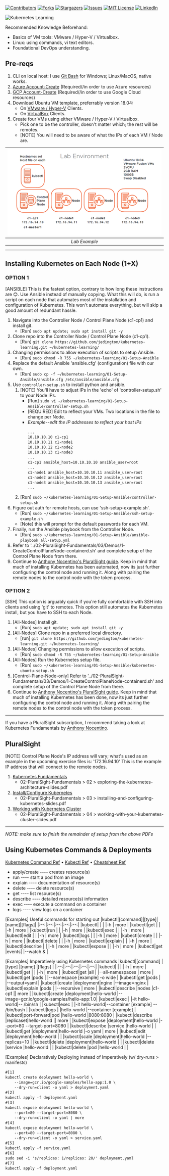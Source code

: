 <!-- PROJECT SHIELDS -->
[![Contributors][contributors-shield]][contributors-url]
[![Forks][forks-shield]][forks-url]
[![Stargazers][stars-shield]][stars-url]
[![Issues][issues-shield]][issues-url]
[![MIT License][license-shield]][license-url]
[![LinkedIn][linkedin-shield]][linkedin-url]

<img src="https://readme-typing-svg.herokuapp.com?lines=Kubernetes%20Learning&size=30" alt="Kubernetes Learning"/> 

Recommended Knowledge Beforehand:
- Basics of VM tools: VMware / Hyper-V / Virtualbox.
- Linux: using commands, vi text editors.
- Foundational DevOps understanding.

## Pre-reqs
1. CLI on local host: I use [Git Bash](https://git-scm.com/downloads) for Windows; Linux/MacOS, native works.
2. [Azure Account-Create](https://azure.microsoft.com/en-us/free/) (Required//in order to use Azure resources)
3. [GCP Account-Create](https://cloud.google.com/free/) (Required//in order to use Google Cloud resources)
4. Download Ubuntu VM template, preferrably version 18.04:
    - On [VMware / Hyper-V](https://ubuntu.com/download/desktop) Clients.
    - On [VirtualBox](https://www.osboxes.org/ubuntu) Clients.
5. Create four VMs using either VMware / Hyper-V / Virtualbox.
    - Pick one to be the controller, doesn't matter which; the rest will be remotes.
    - [NOTE] You will need to be aware of what the IPs of each VM / Node are.

| ![EXAMPLE][project-screenshot] | 
|:--:| 
| *Lab Example* |

---------------------------------------------------------------------------

## Installing Kubernetes on Each Node (1+X)

### OPTION 1
[ANSIBLE] This is the fastest option, contrary to how long these instructions are 😊. Use Ansible instead of manually copying. What this will do, is run a script on each node that automates most of the installation and configuration of Kubernetes. This won't automate everything, but will skip a good amount of redundant hassle.
1. Navigate into the Controller Node / Control Plane Node (c1-cp1) and install git.
    - [Run] `sudo apt update; sudo apt install git -y`
2. Clone repo into the Controller Node / Control Plane Node (c1-cp1).
    - [Run] `git clone https://github.com/jedington/kubernetes-learning.git ~/kubernetes-learning/`
3. Changing permissions to allow execution of scripts to setup Ansible.
    - [Run] `sudo chmod -R 755 ~/kubernetes-learning/01-Setup-Ansible`        
4. Replace the default Ansible 'ansible.cfg' (configuration) file with our own.
    - [Run] `sudo cp -f ~/kubernetes-learning/01-Setup-Ansible/ansible.cfg /etc/ansible/ansible.cfg`
5. Use `controller-setup.sh` to install python and ansible. 
    1. [NOTE] You'll have to adjust IPs in the 'echo' of 'controller-setup.sh' to your Node IPs.
        - [Run] `sudo vi ~/kubernetes-learning/01-Setup-Ansible/controller-setup.sh`
        - [REQUIRED] Edit to reflect your VMs. Two locations in the file to change per Node.
        - *Example--edit the IP addresses to reflect your host IPs*
            ```
            ...
            10.10.10.10 c1-cp1
            10.10.10.11 c1-node1
            10.10.10.12 c1-node2
            10.10.10.13 c1-node3
            ...
            c1-cp1 ansible_host=10.10.10.10 ansible_user=root
            ...
            c1-node1 ansible_host=10.10.10.11 ansible_user=root 
            c1-node2 ansible_host=10.10.10.12 ansible_user=root 
            c1-node3 ansible_host=10.10.10.13 ansible_user=root
            ...
            ```
    2. [Run] `sudo ~/kubernetes-learning/01-Setup-Ansible/controller-setup.sh`
6. Figure out auth for remote hosts, can use 'ssh-setup-example.sh'.
    - [Run] `sudo ~/kubernetes-learning/01-Setup-Ansible/ssh-setup-example.sh`
    - [Note] this will prompt for the default passwords for each VM.
7. Finally, run the Ansible playbook from the Controller Node.
    - [Run] `sudo ~/kubernetes-learning/01-Setup-Ansible/ansible-playbook all-setup.yml` 
8. Refer to '../02-PluralSight-Fundamentals/03/Demos/1-CreateControlPlaneNode-containerd.sh' and complete setup of the Control Plane Node from there.
9. Continue to <a href="#pluralsight">Anthony Nocentino's PluralSight guide</a>. Keep in mind that much of installing Kubernetes has been automated, now its just further configuring the control node and running it. Along with pairing the remote nodes to the control node with the token process.

### OPTION 2
[SSH] This option is arguably quick if you're fully comfortable with SSH into clients and using 'git' to remotes. This option still automates the Kubernetes install, but you have to SSH to each Node.
1. [All-Nodes] Install git.
    - [Run] `sudo apt update; sudo apt install git -y`
2. [All-Nodes] Clone repo in a preferred local directory.
    - [run] `git clone https://github.com/jedington/kubernetes-learning.git ~/kubernetes-learning/`
3. [All-Nodes] Changing permissions to allow execution of scripts.
    - [Run] `sudo chmod -R 755 ~/kubernetes-learning/01-Setup-Ansible`
4. [All-Nodes] Run the Kubernetes setup file.
    - [Run] `sudo ~/kubernetes-learning/01-Setup-Ansible/kubernetes-ubuntu-setup.sh`
5. [Control-Plane-Node-only] Refer to '../02-PluralSight-Fundamentals/03/Demos/1-CreateControlPlaneNode-containerd.sh' and complete setup of the Control Plane Node from there.
6. Continue to <a href="#pluralsight">Anthony Nocentino's PluralSight guide</a>. Keep in mind that much of installing Kubernetes has been done, now its just further configuring the control node and running it. Along with pairing the remote nodes to the control node with the token process.

---------------------------------------------------------------------------

If you have a PluralSight subscription, I recommend taking a look at Kubernetes Fundamentals by [Anthony Nocentino](https://app.pluralsight.com/profile/author/anthony-nocentino).

## PluralSight

[NOTE] Control Plane Node's IP address will vary; what's used as an example in the upcoming exercise files is: '172.16.94.10' This is the example IP address that will connect to the remote nodes.
1. [Kubernetes Fundamentals][kubernetes-1]
    - 02-PluralSight-Fundamentals > 02 > exploring-the-kubernetes-architecture-slides.pdf
2. [Install/Configure Kubernetes][kubernetes-2]
    - 02-PluralSight-Fundamentals > 03 > installing-and-configuring-kubernetes-slides.pdf
3. [Working with Kubernetes Cluster][kubernetes-3]
    - 02-PluralSight-Fundamentals > 04 > working-with-your-kubernetes-cluster-slides.pdf

---------------------------------------------------------------------------
*NOTE: make sure to finish the remainder of setup from the above PDFs*
## Using Kubernetes Commands & Deployments

[Kubernetes Command Ref](https://kubernetes.io/docs/reference/kubectl/overview/#operations) • [Kubectl Ref](https://kubernetes.io/docs/reference/kubectl/kubectl/) • [Cheatsheet Ref](https://kubernetes.io/docs/reference/kubectl/cheatsheet/)
- apply/create ---- creates resource(s)
- run ---- start a pod from an image
- explain ---- documentation of resource(s)
- delete ---- delete resource(s)
- get ---- list resource(s)
- describe ---- detailed resource(s) information
- exec ---- execute a command on a container
- logs ---- view logs on a container

[Examples] Useful commands for starting out
|kubectl|[command]|[type]|[name]|[flags]|
|:--:|:--:|:--:|:--:|:--:|
|kubectl|         |      | |-h \| more  |
|kubectl|get      |      | |-h \| more  |
|kubectl|run      |      | |-h \| more  |
|kubectl|exec     |      | |-h \| more  |
|kubectl|edit     |      | |-h \| more  |
|kubectl|logs     |      | |-h \| more  |
|kubectl|create   |      | |-h \| more  |
|kubectl|delete   |      | |-h \| more  |
|kubectl|explain  |      | |-h \| more  |
|kubectl|describe |      | |-h \| more  |
|kubectl|expose   |      | |-h \| more  |
|kubectl|get      |events| |--watch &   |

[Examples] Imperatively using Kubernetes commands
|kubectl|[command]   |[type]    |[name]         |[flags]                                    |
|:--:|:--:|:--:|:--:|:--:|
|kubectl|            |          |               |-h \| more                                 |
|kubectl|get         |          |               |-h \| more                                 |
|kubectl|get         |all       |               |--all-namespaces \| more                   |
|kubectl|get         |pods      |               |--namespace [example] -o wide              |
|kubectl|get         |pods      |               |--output=yaml                              |
|kubectl|create      |deployment|nginx          |--image=nginx                              |
|kubectl|explain     |pods      |               |--recursive \| more                        |
|kubectl|describe    |nodes     |c1-cp1         |\| more                                    |
|kubectl|create      |deployment|hello-world    |--image=gcr.io/google-samples/hello-app:1.0|
|kubectl|exec        |          |-it hello-world|-- /bin/sh                                 |
|kubectl|exec        |          |-it hello-world|--container [example] -- /bin/bash         |
|kubectl|logs        |          |hello-world    |--container [example]                      |
|kubectl|port-forward|pod       |hello-world    |8080:8080                                  |
|kubectl|describe    |replicaset|hello-world    |\| more                                    |
|kubectl|expose      |deployment|hello-world    |--port=80 --target-port=8080               |
|kubectl|describe    |service   |hello-world    |                                           |
|kubectl|get         |deployment|hello-world    |-o yaml \| more                            |
|kubectl|edit        |deployment|hello-world    |                                           |
|kubectl|scale       |deployment|hello-world    |--replicas=10                              |
|kubectl|delete      |deployment|hello-world    |                                           |
|kubectl|delete      |service   |hello-world    |                                           |
|kubectl|delete      |pod       |hello-world    |                                           |

[Examples] Declaratively Deploying instead of Imperatively (w/ dry-runs > manifests)
```
#[1]
kubectl create deployment hello-world \
    --image=gcr.io/google-samples/hello-app:1.0 \
    --dry-run=client -o yaml > deployment.yaml
#[2]
kubectl apply -f deployment.yaml
#[3]
kubectl expose deployment hello-world \
    --port=80 --target-port=8080 \
    --dry-run=client -o yaml | more
#[4]
kubectl expose deployment hello-world \
    --port=80 --target-port=8080 \
    --dry-run=client -o yaml > service.yaml
#[5]
kubectl apply -f service.yaml
#[6]
sudo sed -i 's/replicas: 1/replicas: 20/' deployment.yaml
#[7]
kubectl apply -f deployment.yaml
```
<!-- MARKDOWN LINKS & IMAGES -->
[contributors-shield]: https://img.shields.io/github/contributors/jedington/kubernetes-learning.svg?style=for-the-badge
[contributors-url]: https://github.com/jedington/kubernetes-learning/graphs/contributors
[forks-shield]: https://img.shields.io/github/forks/jedington/kubernetes-learning.svg?style=for-the-badge
[forks-url]: https://github.com/jedington/kubernetes-learning/network/members
[stars-shield]: https://img.shields.io/github/stars/jedington/kubernetes-learning.svg?style=for-the-badge
[stars-url]: https://github.com/jedington/kubernetes-learning/stargazers
[issues-shield]: https://img.shields.io/github/issues/jedington/kubernetes-learning.svg?style=for-the-badge
[issues-url]: https://github.com/jedington/kubernetes-learning/issues
[license-shield]: https://img.shields.io/github/license/jedington/kubernetes-learning.svg?style=for-the-badge
[license-url]: https://github.com/jedington/kubernetes-learning/blob/master/LICENSE
[linkedin-shield]: https://img.shields.io/badge/-LinkedIn-black.svg?style=for-the-badge&logo=linkedin&colorB=555
[linkedin-url]: https://www.linkedin.com/in/julian-edington

[project-screenshot]: images/example.png
[kubernetes-1]: https://docs.google.com/viewer?url=https://raw.githubusercontent.com/jedington/kubernetes-learning/main/02-PluralSight-Fundamentals/02/exploring-the-kubernetes-architecture-slides.pdf
[kubernetes-2]: https://docs.google.com/viewer?url=https://raw.githubusercontent.com/jedington/kubernetes-learning/main/02-PluralSight-Fundamentals/03/installing-and-configuring-kubernetes-slides.pdf
[kubernetes-3]: https://docs.google.com/viewer?url=https://raw.githubusercontent.com/jedington/kubernetes-learning/main/02-PluralSight-Fundamentals/04/working-with-your-kubernetes-cluster-slides.pdf